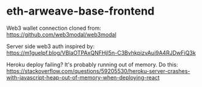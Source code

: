 # eth-arweave-base-frontend

Web3 wallet connection cloned from: https://github.com/web3modal/web3modal

Server side web3 auth inspired by: https://m1guelpf.blog/VBlaOTPAxQNFHjl5n-C3BvhkpizvAui9A4RJDwFiQ3k

Heroku deploy failing? It's probably running out of memory. Do this: https://stackoverflow.com/questions/59205530/heroku-server-crashes-with-javascript-heap-out-of-memory-when-deploying-react